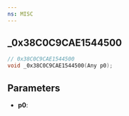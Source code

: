 ```yaml
---
ns: MISC
---
```

## _0x38C0C9CAE1544500

```c
// 0x38C0C9CAE1544500
void _0x38C0C9CAE1544500(Any p0);
```

## Parameters
* **p0**:
